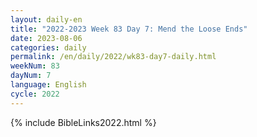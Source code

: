 ```yaml
---
layout: daily-en
title: "2022-2023 Week 83 Day 7: Mend the Loose Ends"
date: 2023-08-06
categories: daily
permalink: /en/daily/2022/wk83-day7-daily.html
weekNum: 83
dayNum: 7
language: English
cycle: 2022
---
```

{% include BibleLinks2022.html %} 
